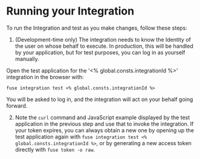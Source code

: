 # Running your Integration

To run the Integration and test as you make changes, follow these steps:

1. (Development-time only) The integration needs to know the Identity of the user on whose behalf to execute. In production, this will be handled by your application, but for test purposes, you can log in as yourself manually.

Open the test application for the '<% global.consts.integrationId %>' integration in the browser with:

`fuse integration test <% global.consts.integrationId %>`

You will be asked to log in, and the integration will act on your behalf
going forward.

2. Note the `curl` command and JavaScript example displayed by the test application in the previous step and use that to invoke the integration. If your token expires, you can always obtain a new one by opening up the test application again with `fuse integration test <% global.consts.integrationId %>`, or by generating a new access token directly with `fuse token -o raw`.
